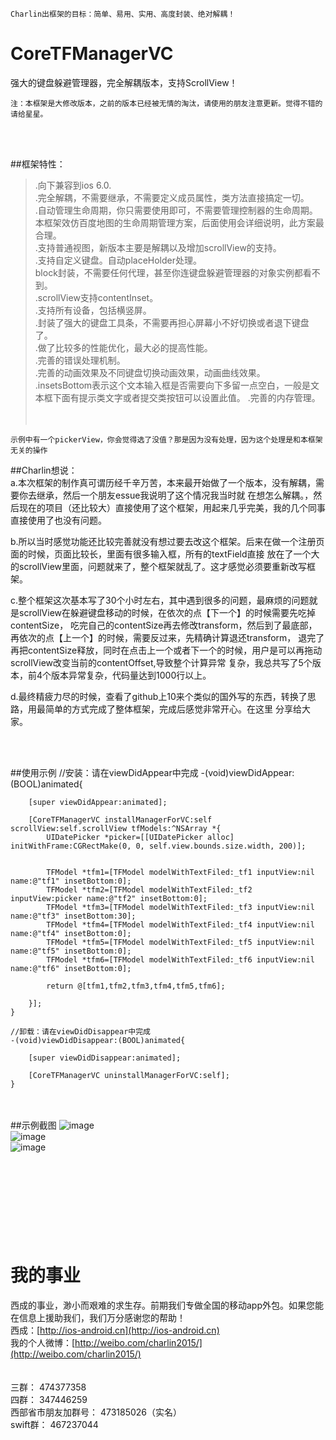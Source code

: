 
    Charlin出框架的目标：简单、易用、实用、高度封装、绝对解耦！

# CoreTFManagerVC
强大的键盘躲避管理器，完全解耦版本，支持ScrollView！<br />

    注：本框架是大修改版本，之前的版本已经被无情的淘汰，请使用的朋友注意更新。觉得不错的请给星星。



<br /><br />


##框架特性：<br />
>.向下兼容到ios 6.0.<br />
>.完全解耦，不需要继承，不需要定义成员属性，类方法直接搞定一切。<br />
>.自动管理生命周期，你只需要使用即可，不需要管理控制器的生命周期。本框架效仿百度地图的生命周期管理方案，后面使用会详细说明，此方案最合理。<br />
>.支持普通视图，新版本主要是解耦以及增加scrollView的支持。<br />
>.支持自定义键盘。自动placeHolder处理。<br />
>block封装，不需要任何代理，甚至你连键盘躲避管理器的对象实例都看不到。<br />
>.scrollView支持contentInset。<br />
>.支持所有设备，包括横竖屏。<br />
>.封装了强大的键盘工具条，不需要再担心屏幕小不好切换或者退下键盘了。<br />
>.做了比较多的性能优化，最大必的提高性能。<br />
>.完善的错误处理机制。<br />
>.完善的动画效果及不同键盘切换动画效果，动画曲线效果。<br />
>.insetsBottom表示这个文本输入框是否需要向下多留一点空白，一般是文本框下面有提示类文字或者提交类按钮可以设置此值。
>.完善的内存管理。<br /><br /><br />


    示例中有一个pickerView，你会觉得选了没值？那是因为没有处理，因为这个处理是和本框架无关的操作


##Charlin想说：<br />
a.本次框架的制作真可谓历经千辛万苦，本来最开始做了一个版本，没有解耦，需要你去继承，然后一个朋友essue我说明了这个情况我当时就
在想怎么解耦。，然后现在的项目（还比较大）直接使用了这个框架，用起来几乎完美，我的几个同事直接使用了也没有问题。

b.所以当时感觉功能还比较完善就没有想过要去改这个框架。后来在做一个注册页面的时候，页面比较长，里面有很多输入框，所有的textField直接
放在了一个大的scrollView里面，问题就来了，整个框架就乱了。这才感觉必须要重新改写框架。

c.整个框架这次基本写了30个小时左右，其中遇到很多的问题，最麻烦的问题就是scrollView在躲避键盘移动的时候，在依次的点【下一个】的时候需要先吃掉contentSize，
吃完自己的contentSize再去修改transform，然后到了最底部，再依次的点【上一个】的时候，需要反过来，先精确计算退还transform，
退完了再把contentSize释放，同时在点击上一个或者下一个的时候，用户是可以再拖动scrollView改变当前的contentOffset,导致整个计算异常
复杂，我总共写了5个版本，前4个版本异常复杂，代码量达到1000行以上。

d.最终精疲力尽的时候，查看了github上10来个类似的国外写的东西，转换了思路，用最简单的方式完成了整体框架，完成后感觉非常开心。在这里
分享给大家。



<br /><br />

##使用示例
    //安装：请在viewDidAppear中完成
    -(void)viewDidAppear:(BOOL)animated{
    
        [super viewDidAppear:animated];
    
        [CoreTFManagerVC installManagerForVC:self scrollView:self.scrollView tfModels:^NSArray *{
            UIDatePicker *picker=[[UIDatePicker alloc] initWithFrame:CGRectMake(0, 0, self.view.bounds.size.width, 200)];
    
            
            TFModel *tfm1=[TFModel modelWithTextFiled:_tf1 inputView:nil name:@"tf1" insetBottom:0];
            TFModel *tfm2=[TFModel modelWithTextFiled:_tf2 inputView:picker name:@"tf2" insetBottom:0];
            TFModel *tfm3=[TFModel modelWithTextFiled:_tf3 inputView:nil name:@"tf3" insetBottom:30];
            TFModel *tfm4=[TFModel modelWithTextFiled:_tf4 inputView:nil name:@"tf4" insetBottom:0];
            TFModel *tfm5=[TFModel modelWithTextFiled:_tf5 inputView:nil name:@"tf5" insetBottom:0];
            TFModel *tfm6=[TFModel modelWithTextFiled:_tf6 inputView:nil name:@"tf6" insetBottom:0];
            
            return @[tfm1,tfm2,tfm3,tfm4,tfm5,tfm6];
        
        }];
    }
  
    //卸载：请在viewDidDisappear中完成
    -(void)viewDidDisappear:(BOOL)animated{
        
        [super viewDidDisappear:animated];
        
        [CoreTFManagerVC uninstallManagerForVC:self];
    }
  
  <br /><br />
##示例截图
![image](./CoreTFManagerVC/Cut/1.png)<br />
![image](./CoreTFManagerVC/Cut/2.png)<br />
![image](./CoreTFManagerVC/Cut/3.png)<br />
<br /><br />
  
  

<br/><br/><br/>
我的事业
===============
西成的事业，渺小而艰难的求生存。前期我们专做全国的移动app外包。如果您能在信息上援助我们，我们万分感谢您的帮助！<br/>
西成：[http://ios-android.cn](http://ios-android.cn) <br/>
我的个人微博：[http://weibo.com/charlin2015/](http://weibo.com/charlin2015/)<br/>
<br/><br/>
三群： 474377358<br/>
四群： 347446259<br/>
西部省市朋友加群号： 473185026（实名）<br/>
swift群： 467237044<br/>
